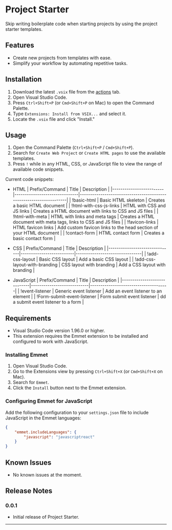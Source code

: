 # Project Starter

Skip writing boilerplate code when starting projects by using the project starter templates.

## Features

- Create new projects from templates with ease.
- Simplify your workflow by automating repetitive tasks.

## Installation

1. Download the latest `.vsix` file from the [actions](https://github.com/AussieDev81/project-starter/actions) tab.
2. Open Visual Studio Code.
3. Press `Ctrl+Shift+P` (or `Cmd+Shift+P` on Mac) to open the Command Palette.
4. Type `Extensions: Install from VSIX...` and select it.
5. Locate the `.vsix` file and click "Install."

## Usage

1. Open the Command Palette (`Ctrl+Shift+P` / `Cmd+Shift+P`).
2. Search for `Create Web Project` or `Create HTML pages` to use the available templates.
3. Press `!` while in any HTML, CSS, or JavaScript file to view the range of available code snippets. 

Current code snippets:

- HTML
| Prefix/Command          | Title                         | Description                                                        |
|-------------------------|-------------------------------|--------------------------------------------------------------------|
| !basic-html             | Basic HTML skeleton           | Creates a basic HTML document                                      |
| !html-with-css-js-links | HTML with CSS and JS links    | Creates a HTML document with links to CSS and JS files             |
| !html-with-meta         | HTML with links and meta tags | Creates a HTML document with meta tags, links to CSS and JS files  |
| !favicon-links          | HTML favicon links            | Add custom favicon links to the head section of your HTML document |
| !contact-form           | HTML contact form             | Creates a basic contact form                                       |

- CSS
| Prefix/Command                | Title                    | Description                    |
|-------------------------------|--------------------------|--------------------------------|
| !add-css-layout               | Basic CSS layout         | Add a basic CSS layout         |
| !add-css-layout-with-branding | CSS layout with branding | Add a CSS layout with branding |

- JavaScript
| Prefix/Command              | Title                      | Description                          |
|-----------------------------|----------------------------|--------------------------------------|
| !event-listener             | Generic event listener     | Add an event listener to an element  |
| !Form-submit-event-listener | Form submit event listener | dd a submit event listener to a form |

## Requirements

- Visual Studio Code version 1.96.0 or higher.
- This extension requires the Emmet extension to be installed and configured to work with JavaScript.

### Installing Emmet

1. Open Visual Studio Code.
2. Go to the Extensions view by pressing `Ctrl+Shift+X` (or `Cmd+Shift+X` on Mac).
3. Search for `Emmet`.
4. Click the `Install` button next to the Emmet extension.

### Configuring Emmet for JavaScript

Add the following configuration to your `settings.json` file to include JavaScript in the Emmet languages:

```json
{
    "emmet.includeLanguages": {
        "javascript": "javascriptreact"
    }
}
```

## Known Issues

- No known issues at the moment.

## Release Notes

### 0.0.1

- Initial release of Project Starter.

---
